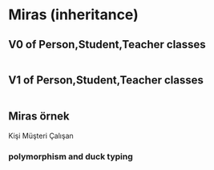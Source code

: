 # Miras (inheritance)


## V0 of Person,Student,Teacher classes


```{.python include="course-content/Ornekler/PersonStudentTeacher0.py"}
```


## V1 of Person,Student,Teacher classes

```{.python include="course-content/Ornekler/PersonStudentTeacher1.py"}
```


## Miras örnek

Kişi
	Müşteri
	Çalışan

### polymorphism and duck typing


